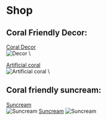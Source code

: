 # Shop

## Coral Friendly Decor:  

[Coral Decor](https://www.amazon.co.uk/NOLITOY-Artificial-Decorations-Simulation-Decoration/dp/B0BHQSFBLR/ref=sr_1_4_sspa?crid=NCXEYZUOS4O1&dib=eyJ2IjoiMSJ9.2rsl4rohplg9qqFINm3Rc_ao3YVqKBmsB9CXPEJH_2I.p9NfemleTEXQLgXlALgSPATFYnhT_x3PZHT3MVEuJV4&dib_tag=se&keywords=coral+friendly+stuff&qid=1745585337&sprefix=coral+frendly+stuf%2Caps%2C74&sr=8-4-spons&sp_csd=d2lkZ2V0TmFtZT1zcF9tdGY&psc=1) \
![Decor](https://m.media-amazon.com/images/I/81GBDPpmJAL.__AC_SX300_SY300_QL70_ML2_.jpg) \

[Artificial coral](https://www.amazon.co.uk/Artificial-Simulation-Decoration-Underwater-Landscaping/dp/B0CNRH775L/ref=sr_1_8?crid=2PJZLM2DS2XI5&dib=eyJ2IjoiMSJ9.2ivRH7koPF_ZDjOEq4a9fx7jdYwXp0D1Oql8_J1bI6N2BBkOtuX8YEVegt27uOc8aPlMQnO4JbXHffbRTHUNLVKvCP1-SxOygoCdavjU3GgoX7FURcmlSpuf4tPBeyIWqUNQIJcKFVgPkG-hemh8CoGVCXvsWjLu351iUwrqJ7nrvoztZ7zH2ArDIa6kT25aLz4BHbhedhsJ09bxyDXBB4KtEtXX3JmlAPxkcfNFrEpGsTD5pfimzYlcM2cxGAPBbKYQ7XXDqeYR2SrFqELjvGbkP--Yg3uQp6YVHnTpQ94.F1ewp7npX7Einw7TLIYkNnlXbcVubULHao_ixyTVnAQ&dib_tag=se&keywords=coral&qid=1745591295&sprefix=coral%2Caps%2C76&sr=8-8) \
![Artificial coral](https://m.media-amazon.com/images/I/51XZgoOj-EL.__AC_SX300_SY300_QL70_ML2_.jpg) \

## Coral friendly suncream:  

[Suncream](https://www.lookfantastic.com/p/pai-skincare-british-summer-time-glow-spf30-cream-40ml/15395316/?affil=awin&utm_content=http%3A%2F%2Fwww.independent.co.uk%2F&utm_term=Content&utm_source=AWin_201309&utm_medium=affiliate&utm_campaign=AffiliateWin&sv1=affiliate&sv_campaign_id=201309&awc=2082_1745591393_5a7ba030e46c2b5fb6385e8a4493ab43) \
![Suncream](https://static.independent.co.uk/2024/06/28/17/Pai-best-ecofriendly-suncream-SPF-indybest.png)
[Suncream](https://www.amazon.com/dp/B07RXS4FQM?tag=travelandleisure-onsite-prod-20&ascsubtag=5545746%7Cn7ca2ca7607d341e289653bd10464a17614%7C%7C1745849182689%7C%7C)
![Suncream](https://m.media-amazon.com/images/I/51JmuWWLzoL._SX522_.jpg)
